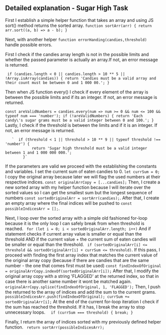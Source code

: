 ## Detailed explanation - Sugar High Task

First I establish a simple helper function that takes an array and using JS sort() method returns the sorted array.
`function sortArr(arr) {
     return arr.sort((a, b) => a - b);
 }`
 
 Next, with another helper `function errorHanding(candies,threshold)` handle possible errors.
 
 First I check if the candies array length is not in the possible limits and whether the passed parameter is actually an array.If not, an error message is returned.
 
 ` if (candies.length < 0 || candies.length > 10 ** 5 || !Array.isArray(candies)) {
          return 'Candies must be a valid array and their count must be between 0 and 1 000 00.';
      }`
      
 Then when JS function every() I check if every element of the array is between the possible limits and if its an integer. If not, an error message is returned.
  
  `const areValidNumbers = candies.every(num => num >= 0 && num <= 100 && typeof num === 'number');
       if (!areValidNumbers) {
           return 'Each candy\'s sugar grams must be a valid integer between 0 and 100.';
       }`
       Lastly, I check if the threshold is between the limits and if it is an integer. If not, an error message is returned.
        
       `  if (threshold < 1 || threshold > 10 ** 9 || typeof threshold !== 'number') {
                return 'Sugar high threshold must be a valid integer between 1 and 1 000 000 000.';
            }`
         
   If the parameters are valid we proceed with the establishing the constants and variables.
   I set the current sum of eaten candies to 0. `let currSum = 0;`
   I copy the original array because later we will flag the used numbers at their respective indices.
   `const originalArrCopy = [...candies];` Then, I create a new sorted array with my helper function because I will iterate over the sorted values so I can get the smallest sum but the longest sequence of numbers `const sortedOriginalArr = sortArr(candies);`.
   After that, I create an empty array where the final indices will be pushed to `const possibleIndicesArr = [];`.
   
   Next, I loop over the sorted array with a simple old fashioned for-loop because it is the only loop I can safely break from when threshold is reached.
   ` for (let i = 0; i < sortedOriginalArr.length; i++)`
   And if statement checks if current array value is smaller or equal than the threshold AND if the current value + the current sum of eaten candies will be smaller or equal than the threshold.
   ` if (sortedOriginalArr[i] <= threshold && sortedOriginalArr[i] + currSum <= threshold)`. If this pass, I proceed with finding the first array index that matches the current value of the original array copy (because if there are candies that are the same number - the one that comes first must be used) 
   `const findIndexOfOriginal = originalArrCopy.indexOf(sortedOriginalArr[i]);` After that, I modify the original array copy with a string 'FLAGGED' at the returned index, so that in case there is another same number it wont be matched again. `originalArrCopy.splice(findIndexOfOriginal, 1, 'FLAGGED');`
   Then, I push the returned to the array of indices and add the sum to the current grams. `possibleIndicesArr.push(findIndexOfOriginal); currSum += sortedOriginalArr[i];` At the end of the current for-loop iteration I check if the sum has reached the threshold. If it has, I break the array to stop unnecessary loops.
   `  if (currSum === threshold) {
                    break;
                }`
   
   Finally, I return the array of indices sorted with my previously defined helper function.
  ` return sortArr(possibleIndicesArr);`
                                                                                                     